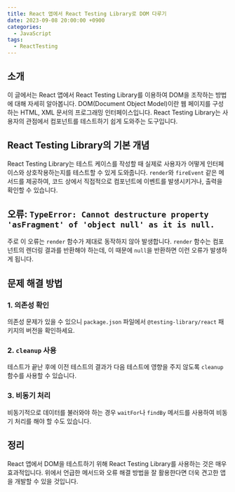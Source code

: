 ```yaml
---
title: React 앱에서 React Testing Library로 DOM 다루기
date: 2023-09-08 20:00:00 +0900
categories:
  - JavaScript
tags:
  - ReactTesting
---
```


## 소개

이 글에서는 React 앱에서 React Testing Library를 이용하여 DOM을 조작하는 방법에 대해 자세히 알아봅니다. DOM(Document Object Model)이란 웹 페이지를 구성하는 HTML, XML 문서의 프로그래밍 인터페이스입니다. React Testing Library는 사용자의 관점에서 컴포넌트를 테스트하기 쉽게 도와주는 도구입니다.

## React Testing Library의 기본 개념

React Testing Library는 테스트 케이스를 작성할 때 실제로 사용자가 어떻게 인터페이스와 상호작용하는지를 테스트할 수 있게 도와줍니다. `render`와 `fireEvent` 같은 메서드를 제공하여, 코드 상에서 직접적으로 컴포넌트에 이벤트를 발생시키거나, 출력을 확인할 수 있습니다.

## 오류: `TypeError: Cannot destructure property 'asFragment' of 'object null' as it is null.`

주로 이 오류는 `render` 함수가 제대로 동작하지 않아 발생합니다. `render` 함수는 컴포넌트의 렌더링 결과를 반환해야 하는데, 이 때문에 `null`을 반환하면 이런 오류가 발생하게 됩니다.

## 문제 해결 방법

### 1. 의존성 확인
의존성 문제가 있을 수 있으니 `package.json` 파일에서 `@testing-library/react` 패키지의 버전을 확인하세요.

### 2. `cleanup` 사용
테스트가 끝난 후에 이전 테스트의 결과가 다음 테스트에 영향을 주지 않도록 `cleanup` 함수를 사용할 수 있습니다.

### 3. 비동기 처리
비동기적으로 데이터를 불러와야 하는 경우 `waitFor`나 `findBy` 메서드를 사용하여 비동기 처리를 해야 할 수도 있습니다.

## 정리

React 앱에서 DOM을 테스트하기 위해 React Testing Library를 사용하는 것은 매우 효과적입니다. 위에서 언급한 메서드와 오류 해결 방법을 잘 활용한다면 더욱 견고한 앱을 개발할 수 있을 것입니다.